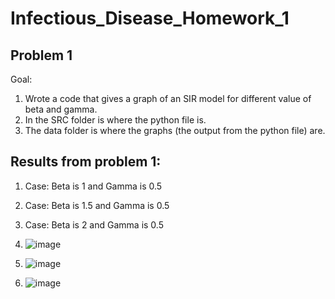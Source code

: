 # Infectious_Disease_Homework_1
## Problem 1
Goal: 
1) Wrote a code that gives a graph of an SIR model for different value of beta and gamma. 
2) In the SRC folder is where the python file is.
3) The data folder is where the graphs (the output from the python file) are.
## Results from problem 1:
1) Case: Beta is 1 and Gamma is 0.5
2) Case: Beta is 1.5 and Gamma is 0.5
3) Case: Beta is 2 and Gamma is 0.5

1) ![image](https://github.com/saba2735/Infectious_Disease_Homework_1/assets/143537736/f6bae084-4528-4f3d-9909-4ccb6a7dd574)
2) ![image](https://github.com/saba2735/Infectious_Disease_Homework_1/assets/143537736/8b8d2595-a5d7-4d91-be5d-63bd25847760)
3) ![image](https://github.com/saba2735/Infectious_Disease_Homework_1/assets/143537736/2d8c3351-1af4-4b8e-89a2-50f5d63723d1)




